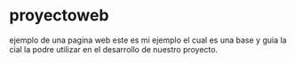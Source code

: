 # proyectoweb
ejemplo de una pagina web
este es mi ejemplo el cual es una base y guia la cial la podre utilizar en el desarrollo de nuestro proyecto.
